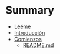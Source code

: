 # Summary

* [Leéme](README.md)
* [Introducción](Introduccion.md)
* [Comienzos]()
   * [README.md](Comienzos/README.md)

